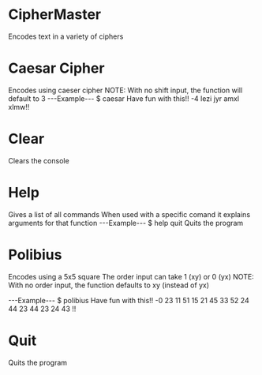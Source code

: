 # CipherMaster
 Encodes text in a variety of ciphers
 # Caesar Cipher
  Encodes using caeser cipher
  NOTE: With no shift input, the function will default to 3
  ---Example---
    $ caesar Have fun with this!! -4
    lezi jyr amxl xlmw!!
 # Clear
  Clears the console
 # Help
  Gives a list of all commands
  When used with a specific comand it explains arguments for that function
  ---Example---
    $ help quit
    Quits the program
 # Polibius
  Encodes using a 5x5 square
  The order input can take 1 (xy) or 0 (yx)
  NOTE: With no order input, the function defaults to xy (instead of yx)

  ---Example---
    $ polibius Have fun with this!! -0
    23 11 51 15  21 45 33  52 24 44 23  44 23 24 43 !!
 # Quit
   Quits the program 
